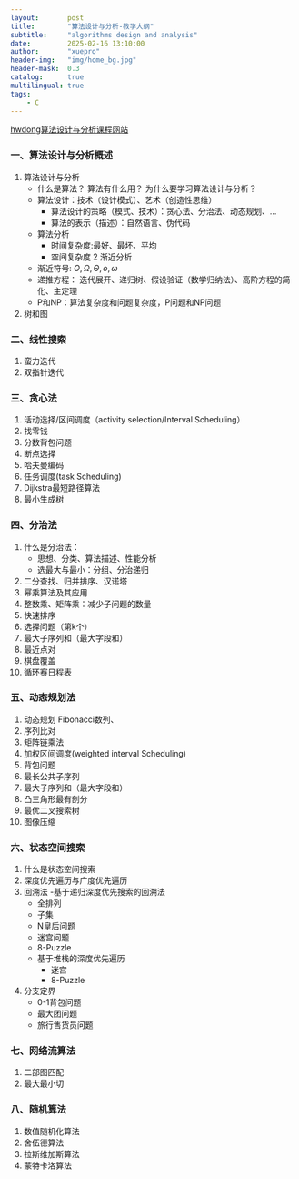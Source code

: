 ```yaml
---
layout:       post
title:        "算法设计与分析-教学大纲"
subtitle:     "algorithms design and analysis"
date:         2025-02-16 13:10:00
author:       "xuepro"
header-img:   "img/home_bg.jpg"
header-mask:  0.3
catalog:      true
multilingual: true
tags:
    - C
---
```


[hwdong算法设计与分析课程网站](https://github.com/hwdong-net/DAA.git)

### 一、算法设计与分析概述
1. 算法设计与分析
    -  什么是算法？ 算法有什么用？ 为什么要学习算法设计与分析？
    -  算法设计：技术（设计模式）、艺术（创造性思维）
         - 算法设计的策略（模式、技术）：贪心法、分治法、动态规划、...       
         - 算法的表示（描述）：自然语言、伪代码
    - 算法分析
        - 时间复杂度:最好、最坏、平均  
        - 空间复杂度
2 渐近分析 
     - 渐近符号: $O,\Omega,\Theta,o,\omega$
     - 递推方程： 迭代展开、递归树、假设验证（数学归纳法）、高阶方程的简化、主定理 
     - P和NP：算法复杂度和问题复杂度，P问题和NP问题   
3. 树和图

### 二、线性搜索
1. 蛮力迭代
2. 双指针迭代

### 三、贪心法
1. 活动选择/区间调度（activity selection/Interval Scheduling）
2. 找零钱
3. 分数背包问题
4. 断点选择
5. 哈夫曼编码
6. 任务调度(task Scheduling)
7. Dijkstra最短路径算法
8. 最小生成树

### 四、分治法
1. 什么是分治法：
    - 思想、分类、算法描述、性能分析
    - 选最大与最小：分组、分治递归 
2. 二分查找、归并排序、汉诺塔
3. 幂乘算法及其应用
4. 整数乘、矩阵乘：减少子问题的数量
5. 快速排序
6. 选择问题（第k个）
7. 最大子序列和（最大字段和）
8. 最近点对
9. 棋盘覆盖
10. 循环赛日程表

### 五、动态规划法
1. 动态规划
   Fibonacci数列、
2. 序列比对
4. 矩阵链乘法
5. 加权区间调度(weighted interval Scheduling)
6. 背包问题
7. 最长公共子序列
8. 最大子序列和（最大字段和）
9. 凸三角形最有剖分
10. 最优二叉搜索树
11. 图像压缩


### 六、状态空间搜索
1. 什么是状态空间搜索
2. 深度优先遍历与广度优先遍历
3. 回溯法
   -基于递归深度优先搜索的回溯法
      - 全排列
      - 子集
      - N皇后问题
      - 迷宫问题
      - 8-Puzzle
   - 基于堆栈的深度优先遍历
      - 迷宫
      -  8-Puzzle
5. 分支定界
   - 0-1背包问题
   - 最大团问题
   - 旅行售货员问题

### 七、网络流算法
1. 二部图匹配
2. 最大最小切

### 八、随机算法
1. 数值随机化算法
2. 舍伍德算法
3. 拉斯维加斯算法
4. 蒙特卡洛算法
